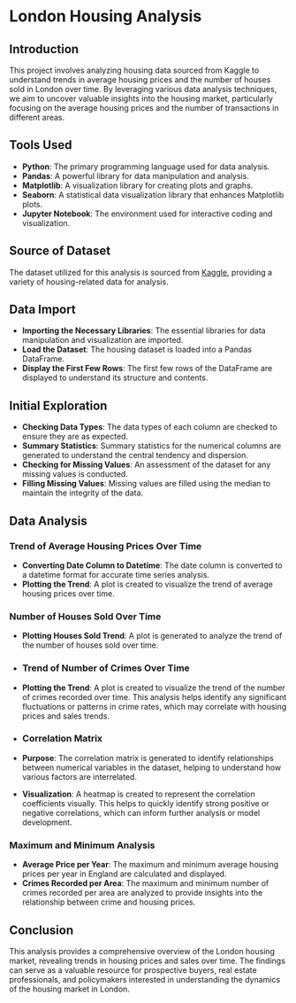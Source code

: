 # London Housing Analysis

## Introduction
This project involves analyzing housing data sourced from Kaggle to understand trends in average housing prices and the number of houses sold in London over time. By leveraging various data analysis techniques, we aim to uncover valuable insights into the housing market, particularly focusing on the average housing prices and the number of transactions in different areas.

## Tools Used
- **Python**: The primary programming language used for data analysis.
- **Pandas**: A powerful library for data manipulation and analysis.
- **Matplotlib**: A visualization library for creating plots and graphs.
- **Seaborn**: A statistical data visualization library that enhances Matplotlib plots.
- **Jupyter Notebook**: The environment used for interactive coding and visualization.

## Source of Dataset
The dataset utilized for this analysis is sourced from [Kaggle](https://www.kaggle.com/), providing a variety of housing-related data for analysis.

## Data Import
- **Importing the Necessary Libraries**: The essential libraries for data manipulation and visualization are imported.
- **Load the Dataset**: The housing dataset is loaded into a Pandas DataFrame.
- **Display the First Few Rows**: The first few rows of the DataFrame are displayed to understand its structure and contents.

## Initial Exploration
- **Checking Data Types**: The data types of each column are checked to ensure they are as expected.
- **Summary Statistics**: Summary statistics for the numerical columns are generated to understand the central tendency and dispersion.
- **Checking for Missing Values**: An assessment of the dataset for any missing values is conducted.
- **Filling Missing Values**: Missing values are filled using the median to maintain the integrity of the data.

## Data Analysis
### Trend of Average Housing Prices Over Time
- **Converting Date Column to Datetime**: The date column is converted to a datetime format for accurate time series analysis.
- **Plotting the Trend**: A plot is created to visualize the trend of average housing prices over time.

### Number of Houses Sold Over Time
- **Plotting Houses Sold Trend**: A plot is generated to analyze the trend of the number of houses sold over time.

- ### Trend of Number of Crimes Over Time
- **Plotting the Trend**: A plot is created to visualize the trend of the number of crimes recorded over time. This analysis helps identify any significant fluctuations or patterns in crime rates, which may correlate with housing prices and sales trends.

- ### Correlation Matrix
- **Purpose**: The correlation matrix is generated to identify relationships between numerical variables in the dataset, helping to understand how various factors are interrelated.
- **Visualization**: A heatmap is created to represent the correlation coefficients visually. This helps to quickly identify strong positive or negative correlations, which can inform further analysis or model development.

### Maximum and Minimum Analysis
- **Average Price per Year**: The maximum and minimum average housing prices per year in England are calculated and displayed.
- **Crimes Recorded per Area**: The maximum and minimum number of crimes recorded per area are analyzed to provide insights into the relationship between crime and housing prices.

## Conclusion
This analysis provides a comprehensive overview of the London housing market, revealing trends in housing prices and sales over time. The findings can serve as a valuable resource for prospective buyers, real estate professionals, and policymakers interested in understanding the dynamics of the housing market in London.
